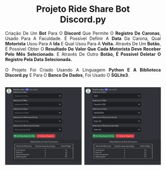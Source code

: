 <div align="center">

<h1>Projeto Ride Share Bot <br> Discord.py</h1>

<div align="justify">
    Criação De Um <b>Bot</b> Para O <b>Discord</b> Que Permite O <b>Registro De Caronas</b>, Usado Para A Faculdade. É Possível Definir A <b>Data</b> Da Carona, Qual <b>Motorista</b> Usou Para A <b>Ida</b> E Qual Usou Para A <b>Volta.</b> Através De Um <b>Botão</b>, É Possível Obter O <b>Resultado Do Valor Que Cada Motorista Deve Receber Pelo Mês Selecionado</b>. E Através De Outro <b>Botão, É Possível Deletar O Registro Pela Data Selecionada.</b>
</div>

<br>

<div align="justify">
    O Projeto Foi Criado Usando A Linguagem <b>Python E A Biblioteca Discord.py</b> E Para O <b>Banco De Dados</b>, Foi Usado O <b>SQLite3</b>.
</div>

<br>

![beforeAndAfterRegister](assets/img/beforeAndAfterRegister.svg)

</div>
